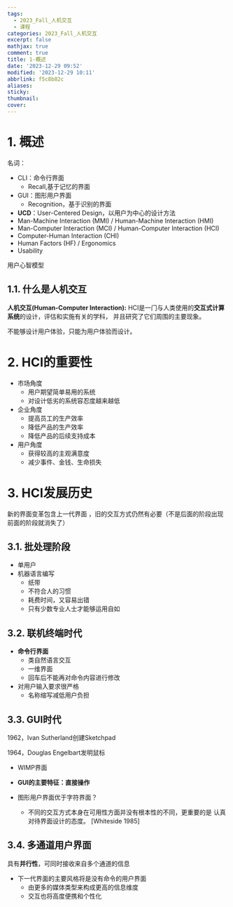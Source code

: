 ```yaml
---
tags:
  - 2023_Fall_人机交互
  - 课程
categories: 2023_Fall_人机交互
excerpt: false
mathjax: true
comment: true
title: 1-概述
date: '2023-12-29 09:52'
modified: '2023-12-29 10:11'
abbrlink: f5c8b82c
aliases:
sticky:
thumbnail:
cover:
---
```


# 1. 概述

名词：

- CLI：命令行界面
	- Recall,基于记忆的界面  
- GUI：图形用户界面
	- Recognition，基于识别的界面
- **UCD**：User-Centered Design，以用户为中心的设计方法
- Man-Machine Interaction (MMI) / Human-Machine Interaction (HMI)
- Man-Computer Interaction (MCI) / Human-Computer Interaction (HCI)
- Computer-Human Interaction (CHI)
- Human Factors (HF) / Ergonomics
- Usability

⽤户⼼智模型

## 1.1. 什么是人机交互

**⼈机交互(Human-Computer Interaction):** HCI是⼀⻔与⼈类使⽤的**交互式计算系统**的设计，评估和实施有关的学科， 并且研究了它们周围的主要现象。

不能够设计用户体验，只能为用户体验而设计。

# 2. HCI的重要性

- 市场角度
	- 用户期望简单易用的系统
	- 对设计低劣的系统容忍度越来越低
- 企业角度
	- 提高员工的生产效率
	- 降低产品的生产效率
	- 降低产品的后续支持成本
- 用户角度
	- 获得较高的主观满意度
	- 减少事件、金钱、生命损失

# 3. HCI发展历史

新的界面变革包含上一代界面 ，旧的交互方式仍然有必要（不是后⾯的阶段出现前⾯的阶段就消失了）

## 3.1. 批处理阶段

- 单用户
- 机器语言编写
	- 纸带
	- 不符合人的习惯
	- 耗费时间，又容易出错
	- 只有少数专业人士才能够运用自如

## 3.2. 联机终端时代

- **命令行界面**
	- 类自然语言交互
	- 一维界面
	- 回车后不能再对命令内容进行修改
- 对用户输入要求很严格
	- 名称缩写减低用户负担

## 3.3. GUI时代

1962，Ivan Sutherland创建Sketchpad

1964，Douglas Engelbart发明鼠标

- WIMP界面

- **GUI的主要特征：直接操作**
- 图形用户界面优于字符界面？
	- 不同的交互方式本身在可用性方面并没有根本性的不同，更重要的是 认真对待界面设计的态度。 [Whiteside 1985]

## 3.4. 多通道⽤户界⾯

具有**并行性**，可同时接收来自多个通道的信息

- 下一代界面的主要风格将是没有命令的用户界面
	- 由更多的媒体类型来构成更高的信息维度
	- 交互也将高度便携和个性化

